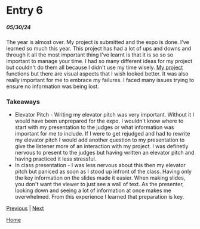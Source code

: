 # Entry 6
##### 05/30/24

The year is almost over. My project is submitted and the expo is done. I've learned so much this year. This project has had a lot of ups and downs and through it all the most important thing I've learnt is that it is so so so important to manage your time. I had so many different ideas for my project but couldn't do them all because I didn't use my time wisely. [My project](https://stefanief9655.github.io/sep11-freedom-project/) functions but there are visual aspects that I wish looked better. It was also really important for me to embrace my failures. I faced many issues trying to ensure no information was being lost.

### Takeaways 
* Elevator Pitch - Writing my elevator pitch was very important. Without it I would have been unprepared for the expo. I wouldn't know where to start with my presentation to the judges or what information was important for me to include. If I were to get rejudged and had to rewrite my elevator pitch I would add another question to my presentation to give the listener more of an interaction with my project. I was definetly nervous to present to the judges but having written an elevator pitch and having practiced it less stressful.
* In class presentation - I was less nervous about this then my elevator pitch but paniced as soon as I stood up infront of the class. Having only the key information on the slides made it easier. When making slides, you don't want the viewer to just see a wall of text. As the presenter, looking down and seeing a lot of information at once makes me overwhelmed. From this experience I learned that preparation is key. 

[Previous](entry05.md) | [Next](entry07.md)

[Home](../README.md)
